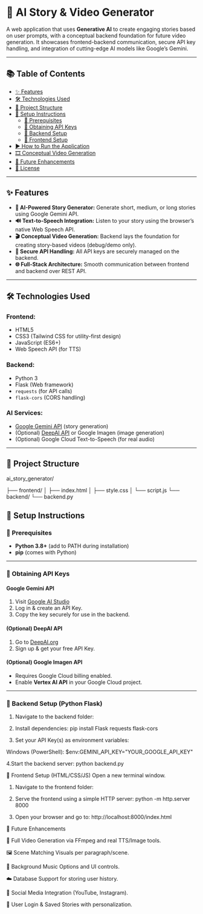 # 🧠 AI Story & Video Generator

A web application that uses **Generative AI** to create engaging stories based on user prompts, with a conceptual backend foundation for future video generation. It showcases frontend-backend communication, secure API key handling, and integration of cutting-edge AI models like Google’s Gemini.

---

## 📚 Table of Contents

- [✨ Features](#-features)
- [🛠 Technologies Used](#-technologies-used)
- [📁 Project Structure](#-project-structure)
- [🚀 Setup Instructions](#-setup-instructions)
  - [🔧 Prerequisites](#-prerequisites)
  - [🔑 Obtaining API Keys](#-obtaining-api-keys)
  - [🧩 Backend Setup](#-backend-setup-python-flask)
  - [🎨 Frontend Setup](#-frontend-setup-htmlcssjs)
- [▶️ How to Run the Application](#️-how-to-run-the-application)
- [🎞 Conceptual Video Generation](#-conceptual-video-generation)
- [🔮 Future Enhancements](#-future-enhancements)
- [📄 License](#-license)

---

## ✨ Features

- **📝 AI-Powered Story Generator:** Generate short, medium, or long stories using Google Gemini API.
- **🔊 Text-to-Speech Integration:** Listen to your story using the browser’s native Web Speech API.
- **🎬 Conceptual Video Generation:** Backend lays the foundation for creating story-based videos (debug/demo only).
- **🔐 Secure API Handling:** All API keys are securely managed on the backend.
- **🌐 Full-Stack Architecture:** Smooth communication between frontend and backend over REST API.

---

## 🛠 Technologies Used

### Frontend:
- HTML5  
- CSS3 (Tailwind CSS for utility-first design)  
- JavaScript (ES6+)  
- Web Speech API (for TTS)

### Backend:
- Python 3  
- Flask (Web framework)  
- `requests` (for API calls)  
- `flask-cors` (CORS handling)

### AI Services:
- [Google Gemini API](https://aistudio.google.com/) (story generation)
- (Optional) [DeepAI API](https://deepai.org/) or Google Imagen (image generation)
- (Optional) Google Cloud Text-to-Speech (for real audio)

---

## 📁 Project Structure

ai_story_generator/

├── frontend/
│ ├── index.html
│ ├── style.css
│ └── script.js
└── backend/
└── backend.py

## 🚀 Setup Instructions

### 🔧 Prerequisites

- **Python 3.8+** (add to PATH during installation)
- **pip** (comes with Python)

---

### 🔑 Obtaining API Keys

#### Google Gemini API
1. Visit [Google AI Studio](https://aistudio.google.com/)
2. Log in & create an API Key.
3. Copy the key securely for use in the backend.

#### (Optional) DeepAI API
1. Go to [DeepAI.org](https://deepai.org/)
2. Sign up & get your free API Key.

#### (Optional) Google Imagen API
- Requires Google Cloud billing enabled.
- Enable **Vertex AI API** in your Google Cloud project.

---

### 🧩 Backend Setup (Python Flask)

1. Navigate to the backend folder:

2. Install dependencies:
pip install Flask requests flask-cors

3. Set your API Key(s) as environment variables:

Windows (PowerShell):
$env:GEMINI_API_KEY="YOUR_GOOGLE_API_KEY"

4.Start the backend server:
python backend.py

🎨 Frontend Setup (HTML/CSS/JS)
Open a new terminal window.

1. Navigate to the frontend folder:

2. Serve the frontend using a simple HTTP server:
python -m http.server 8000

3. Open your browser and go to:
http://localhost:8000/index.html

🔮 Future Enhancements

🎥 Full Video Generation via FFmpeg and real TTS/Image tools.

🖼 Scene Matching Visuals per paragraph/scene.

🎵 Background Music Options and UI controls.

☁️ Database Support for storing user history.

📲 Social Media Integration (YouTube, Instagram).

👤 User Login & Saved Stories with personalization.


